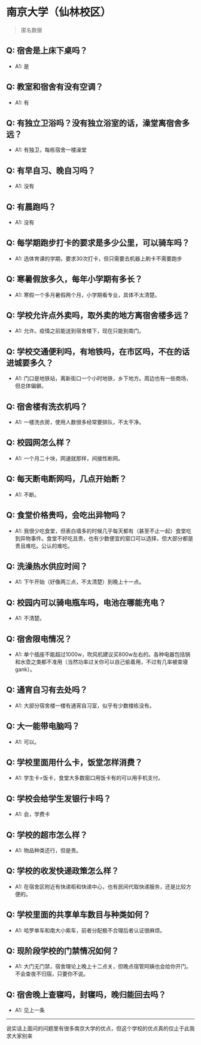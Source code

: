 # 南京大学（仙林校区）
> 匿名数据
## Q: 宿舍是上床下桌吗？
- A1: 是
## Q: 教室和宿舍有没有空调？
- A1: 有
## Q: 有独立卫浴吗？没有独立浴室的话，澡堂离宿舍多远？
- A1: 有独卫，每栋宿舍一楼澡堂
## Q: 有早自习、晚自习吗？
- A1: 没有
## Q: 有晨跑吗？
- A1: 没有
## Q: 每学期跑步打卡的要求是多少公里，可以骑车吗？
- A1: 选体育课的学期，要求30次打卡，但只需要去机器上刷卡不需要跑步
## Q: 寒暑假放多久，每年小学期有多长？
- A1: 寒假一个多月暑假两个月，小学期看专业，具体不太清楚。
## Q: 学校允许点外卖吗，取外卖的地方离宿舍楼多远？
- A1: 允许。疫情之前能送到宿舍楼下，现在只能到南门。
## Q: 学校交通便利吗，有地铁吗，在市区吗，不在的话进城要多久？
- A1: 门口是地铁站，离新街口一个小时地铁，乡下地方。周边也有一些商场，但总体偏僻。
## Q: 宿舍楼有洗衣机吗？
- A1: 一楼洗衣房，使用人数很多经常要排队，不太干净。
## Q: 校园网怎么样？
- A1: 一个月二十块，网速就那样，间接性断网。
## Q: 每天断电断网吗，几点开始断？
- A1: 不断。
## Q: 食堂价格贵吗，会吃出异物吗？
- A1: 我很少吃食堂，但表白墙多的时候几乎每天都有（甚至不止一起）食堂吃到异物事件。食堂不好吃且贵，也有少数便宜的窗口可以选择，但大部分都是贵且难吃。公认的难吃。
## Q: 洗澡热水供应时间？
- A1: 下午开始（好像两三点，不太清楚）到晚上十一点。
## Q: 校园内可以骑电瓶车吗，电池在哪能充电？
- A1: 不清楚。
## Q: 宿舍限电情况？
- A1: 单个插座不能超过1000w，吹风机建议买800w左右的。各种电器包括锅和水壶之类都不准用（当然功率过关你可以自己偷着用，不过有几率被查寝gank）。
## Q: 通宵自习有去处吗？
- A1: 大部分宿舍楼一楼有通宵自习室，似乎有少数楼栋没有。
## Q: 大一能带电脑吗？
- A1: 可以。
## Q: 学校里面用什么卡，饭堂怎样消费？
- A1: 学生卡=饭卡，食堂大多数窗口用饭卡有的可以用手机支付。
## Q: 学校会给学生发银行卡吗？
- A1: 会，学费卡
## Q: 学校的超市怎么样？
- A1: 物品种类还行，但是贵。
## Q: 学校的收发快递政策怎么样？
- A1: 在宿舍区附近有快递柜和快递中心，也有民间代取快递服务，还是比较方便的。
## Q: 学校里面的共享单车数目与种类如何？
- A1: 哈罗单车和南大小紫车，前者分配极不合理后者认证很麻烦。
## Q: 现阶段学校的门禁情况如何？
- A1: 大门无门禁，宿舍理论上晚上十二点关，但晚点宿管阿姨也会给你开门。不会查夜不归宿，只要你不说。
## Q: 宿舍晚上查寝吗，封寝吗，晚归能回去吗？
- A1: 见上一条
***
说实话上面问的问题里有很多南京大学的优点，但这个学校的优点真的仅止于此我求大家别来